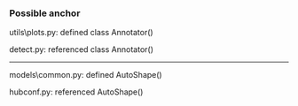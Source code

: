 ### Possible anchor

utils\plots.py: defined class Annotator()

detect.py: referenced class Annotator()

---

models\common.py: defined AutoShape()

hubconf.py: referenced AutoShape()
